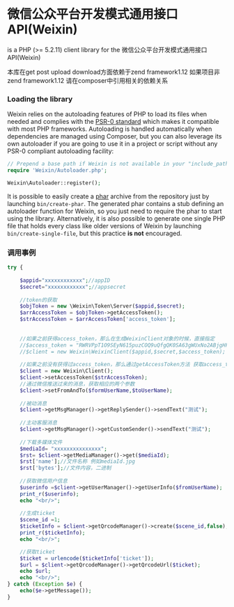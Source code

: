 微信公众平台开发模式通用接口API(Weixin)
======

is a PHP (>= 5.2.11) client library for the 微信公众平台开发模式通用接口API(Weixin)

本库在get post upload download方面依赖于zend framework1.12
如果项目非zend framework1.12 请在composer中引用相关的依赖关系

### Loading the library ###

Weixin relies on the autoloading features of PHP to load its files when needed and complies with the
[PSR-0 standard](https://github.com/php-fig/fig-standards/blob/master/accepted/PSR-0.md) which makes
it compatible with most PHP frameworks. Autoloading is handled automatically when dependencies are
managed using Composer, but you can also leverage its own autoloader if you are going to use it in a
project or script without any PSR-0 compliant autoloading facility:

```php
// Prepend a base path if Weixin is not available in your "include_path".
require 'Weixin/Autoloader.php';

Weixin\Autoloader::register();
```

It is possible to easily create a [phar](http://www.php.net/manual/en/intro.phar.php) archive from
the repository just by launching `bin/create-phar`. The generated phar contains a stub defining an
autoloader function for Weixin, so you just need to require the phar to start using the library.
Alternatively, it is also possible to generate one single PHP file that holds every class like older
versions of Weixin by launching `bin/create-single-file`, but this practice __is not__ encouraged.


### 调用事例 ###

```php
try {
	
	$appid="xxxxxxxxxxxx";//appID
	$secret="xxxxxxxxxxxx";//appsecret
	
	//token的获取
	$objToken = new \Weixin\Token\Server($appid,$secret);
	$arrAccessToken = $objToken->getAccessToken();
	$strAccessToken = $arrAccessToken['access_token'];
	
	
	//如果之前获得access_token，那么在生成WeixinClient对象的时候，直接指定
	//$access_token = "RWRVPpT1O9SEyN615puzCOQ9uQfgQK0SA63gWUxNo2ABjgHFdnCL82BnFB_wQGeZH4prBLfn17Qz0WSwcwdLW6A2YvX1yN46dDB2-BggdXkqpM0AZXO4lfZ0LSC_5ABj8NxKLxJkqv565EBja32Gpw";
	//$client = new Weixin\WeixinClient($appid,$secret,$access_token);
	
	//如果之前没有获得过access_token，那么通过getAccessToken方法 获取access_token
	$client = new Weixin\Client();
	$client->setAccessToken($strAccessToken);
	//通过微信推送过来的消息，获取相应的两个参数
    $client->setFromAndTo($formUserName,$toUserName);
	
	//被动消息
	$client->getMsgManager()->getReplySender()->sendText("测试");
	
	//主动客服消息
	$client->getMsgManager()->getCustomSender()->sendText("测试");
	
	//下载多媒体文件
	$mediaId= "xxxxxxxxxxxxxxx";
	$rst= $client->getMediaManager()->get($mediaId);
	$rst['name'];//文件名称 例如mediaId.jpg
	$rst['bytes'];//文件内容，二进制
	
	//获取微信用户信息
	$userinfo =$client->getUserManager()->getUserInfo($fromUserName);
	print_r($userinfo);
	echo "<br/>";
	
	//生成ticket
	$scene_id =1;
	$ticketInfo = $client->getQrcodeManager()->create($scene_id,false);
	print_r($ticketInfo);
	echo "<br/>";

	//获取ticket
	$ticket = urlencode($ticketInfo['ticket']);
	$url = $client->getQrcodeManager()->getQrcodeUrl($ticket);
	echo $url;
	echo "<br/>";
} catch (Exception $e) {
	echo($e->getMessage());
}
```


